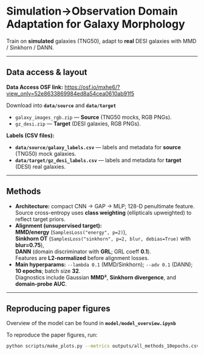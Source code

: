# Simulation→Observation Domain Adaptation for Galaxy Morphology


Train on **simulated** galaxies (TNG50), adapt to **real** DESI galaxies with MMD / Sinkhorn / DANN. 


---

## Data access & layout

**Data Access OSF link:** https://osf.io/mxhe6/?view_only=52e8633869984ed8a54cea0610ab91f5

Download into **`data/source`** and **`data/target`**

- `galaxy_images_rgb.zip` — **Source** (TNG50 mocks, RGB PNGs).  
- `gz_desi.zip` — **Target** (DESI galaxies, RGB PNGs).  

**Labels (CSV files):**

- **`data/source/galaxy_labels.csv`** — labels and metadata for **source** (TNG50) mock galaxies.
- **`data/target/gz_desi_labels.csv`** — labels and metadata for **target** (DESI) real galaxies.

---

## Methods

- **Architecture:** compact CNN → GAP → MLP; 128-D penultimate feature.  
  Source cross-entropy uses **class weighting** (ellipticals upweighted) to reflect target priors.
- **Alignment (unsupervised target):**  
  **MMD/energy** (`SamplesLoss("energy", p=2)`),  
  **Sinkhorn OT** (`SamplesLoss("sinkhorn", p=2, blur, debias=True)` with **blur=0.75**),  
  **DANN** (domain discriminator with **GRL**; GRL coeff **0.1**).  
  Features are **L2-normalized** before alignment losses.
- **Main hyperparams:** `--lambda 0.1` (MMD/Sinkhorn); `--adv 0.1` (DANN); **10 epochs**; batch size **32**.  
  Diagnostics include Gaussian **MMD²**, **Sinkhorn divergence**, and **domain-probe AUC**.

---

## Reproducing paper figures

Overview of the model can be found in **`model/model_overview.ipynb`**

To reproduce the paper figures, run:

```bash
python scripts/make_plots.py --metrics outputs/all_methods_10epochs.csv --out outputs/figs --small

```
